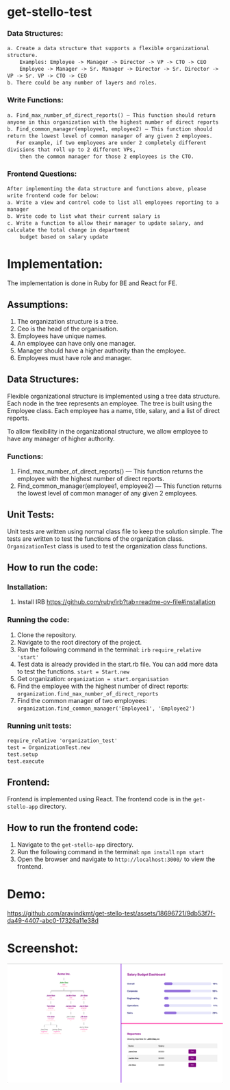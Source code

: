 # get-stello-test

### Data Structures:
    a. Create a data structure that supports a flexible organizational structure.  
        Examples: Employee -> Manager -> Director -> VP -> CTO -> CEO
        Employee -> Manager -> Sr. Manager -> Director -> Sr. Director -> VP -> Sr. VP -> CTO -> CEO
    b. There could be any number of layers and roles.

### Write Functions:
    a. Find_max_number_of_direct_reports() — This function should return anyone in this organization with the highest number of direct reports
    b. Find_common_manager(employee1, employee2) — This function should return the lowest level of common manager of any given 2 employees.   
       For example, if two employees are under 2 completely different divisions that roll up to 2 different VPs, 
        then the common manager for those 2 employees is the CTO.

### Frontend Questions: 
    After implementing the data structure and functions above, please write frontend code for below:
    a. Write a view and control code to list all employees reporting to a manager
    b. Write code to list what their current salary is
    c. Write a function to allow their manager to update salary, and calculate the total change in department 
        budget based on salary update



# Implementation:
The implementation is done in Ruby for BE and React for FE.  

## Assumptions:
1. The organization structure is a tree.
2. Ceo is the head of the organisation.
3. Employees have unique names.
4. An employee can have only one manager.
5. Manager should have a higher authority than the employee.
6. Employees must have role and manager.

## Data Structures:
Flexible organizational structure is implemented using a tree data structure. Each node in the tree represents an employee.
The tree is built using the Employee class. Each employee has a name, title, salary, and a list of direct reports.

To allow flexibility in the organizational structure, we allow employee to have any manager of higher authority.



### Functions:
1. Find_max_number_of_direct_reports() — This function returns the employee with the highest number of direct reports.
2. Find_common_manager(employee1, employee2) — This function returns the lowest level of common manager of any given 2 employees.

## Unit Tests:
Unit tests are written using normal class file to keep the solution simple. The tests are written to test the functions of the organization class.
`OrganizationTest` class is used to test the organization class functions.

## How to run the code:
### Installation:
1. Install IRB https://github.com/ruby/irb?tab=readme-ov-file#installation

### Running the code:
1. Clone the repository.
2. Navigate to the root directory of the project.
3. Run the following command in the terminal:
`irb`
`require_relative 'start'`
4. Test data is already provided in the start.rb file. You can add more data to test the functions.
`start = Start.new`
5. Get organization:
`organization = start.organisation`
6. Find the employee with the highest number of direct reports:
`organization.find_max_number_of_direct_reports`
7. Find the common manager of two employees:
`organization.find_common_manager('Employee1', 'Employee2')`

### Running unit tests:
```
require_relative 'organization_test'
test = OrganizationTest.new
test.setup
test.execute
```

## Frontend:
Frontend is implemented using React. The frontend code is in the `get-stello-app` directory.

## How to run the frontend code:
1. Navigate to the `get-stello-app` directory.
2. Run the following command in the terminal:
`npm install`
`npm start`
3. Open the browser and navigate to `http://localhost:3000/` to view the frontend.


# Demo:

https://github.com/aravindkmt/get-stello-test/assets/18696721/9db53f7f-da49-4407-abc0-17326a11e38d


# Screenshot:

![img.png](img.png)
